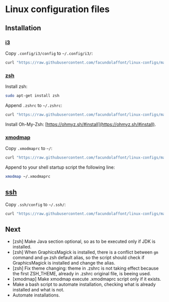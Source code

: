 # Linux configuration files

## Installation

### [i3](https://github.com/facundolaffont/linux-configs/blob/main/.config/i3/config)

Copy `.config/i3/config` to `~/.config/i3/`:

```sh
curl "https://raw.githubusercontent.com/facundolaffont/linux-configs/main/.config/i3/config" > ~/.config/i3/config
```

### [zsh](https://github.com/facundolaffont/linux-configs/blob/main/.zshrc)

Install zsh:

```sh
sudo apt-get install zsh
```

Append `.zshrc` to `~/.zshrc`:

```sh
curl "https://raw.githubusercontent.com/facundolaffont/linux-configs/main/.zshrc" >> ~/.zshrc
```

Install Oh-My-Zsh: [https://ohmyz.sh/#install](https://ohmyz.sh/#install).

### [xmodmap](https://github.com/facundolaffont/linux-configs/blob/main/.xmodmaprc)

Copy `.xmodmaprc` to `~/`:

```sh
curl "https://raw.githubusercontent.com/facundolaffont/linux-configs/main/.xmodmaprc" > ~/.xmodmaprc
```

Append to your shell startup script the following line:

```sh
xmodmap ~/.xmodmaprc
```

## [ssh](https://github.com/facundolaffont/linux-configs/blob/main/.ssh/config)

Copy `.ssh/config` to `~/.ssh/`:

```sh
curl "https://raw.githubusercontent.com/facundolaffont/linux-configs/main/.ssh/config" > ~/.ssh/config
```

## Next

+ [zsh] Make Java section optional, so as to be executed only if JDK is installed.
+ [zsh] When GraphicsMagick is installed, there is a conflict between `gm` command and `gm` zsh default alias, so the script should check if GraphicsMagick is installed and change the alias.
+ [zsh] Fix theme changing: theme in .zshrc is not taking effect because the first ZSH_THEME, already in .zshrc original file, is beeing used.
+ [xmodmap] Make xmodmap execute .xmodmaprc script only if it exists.
+ Make a bash script to automate installation, checking what is already installed and what is not.
+ Automate installations.
